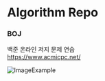 # Algorithm Repo


### BOJ
백준 온라인 저지 문제 연습 <br/>
https://www.acmicpc.net/


![ImageExample](https://devchopin.com/media/blog/images/2021/11/28/%EB%B0%B1%EC%A4%80_37GP6VV_MpTS8Hc.png)
